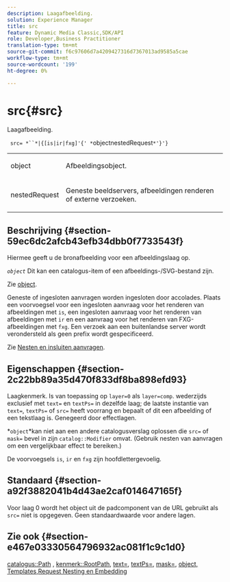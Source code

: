 ```yaml
---
description: Laagafbeelding.
solution: Experience Manager
title: src
feature: Dynamic Media Classic,SDK/API
role: Developer,Business Practitioner
translation-type: tm+mt
source-git-commit: f6c97606d7a4209427316d7367013ad9585a5cae
workflow-type: tm+mt
source-wordcount: '199'
ht-degree: 0%

---
```



# src{#src}

Laagafbeelding.

` src= *``*|{[is|ir|fxg]'{' *`objectnestedRequest`*'}'}`

<table id="simpletable_59104309B8284B21ABCE7DC95BF5A273"> 
 <tr class="strow"> 
  <td class="stentry"> <p> <span class="varname"> object  </span> </p> </td> 
  <td class="stentry"> <p>Afbeeldingsobject. </p> </td> 
 </tr> 
 <tr class="strow"> 
  <td class="stentry"> <p> <span class="varname"> nestedRequest  </span> </p> </td> 
  <td class="stentry"> <p>Geneste beeldservers, afbeeldingen renderen of externe verzoeken. </p> </td> 
 </tr> 
</table>

## Beschrijving {#section-59ec6dc2afcb43efb34dbb0f7733543f}

Hiermee geeft u de bronafbeelding voor een afbeeldingslaag op.

*`object`* Dit kan een catalogus-item of een afbeeldings-/SVG-bestand zijn.

Zie [object](../../../../../is-api/http-ref/image-serving-api-ref/c-http-protocol-reference/c-data-types/r-object.md#reference-2591bd24548d462782c68d138ef795a0).

Geneste of ingesloten aanvragen worden ingesloten door accolades. Plaats een voorvoegsel voor een ingesloten aanvraag voor het renderen van afbeeldingen met `is`, een ingesloten aanvraag voor het renderen van afbeeldingen met `ir` en een aanvraag voor het renderen van FXG-afbeeldingen met `fxg`. Een verzoek aan een buitenlandse server wordt verondersteld als geen prefix wordt gespecificeerd.

Zie [Nesten en insluiten aanvragen](../../../../../is-api/http-ref/image-serving-api-ref/c-http-protocol-reference/c-syntax-and-features/r-request-nesting-and-embedding.md#reference-38ec66d4062046589e16c39bf1c6049b).

## Eigenschappen {#section-2c22bb89a35d470f833df8ba898efd93}

Laagkenmerk. Is van toepassing op `layer=0` als `layer=comp`. wederzijds exclusief met `text=` en `textPs=` in dezelfde laag; de laatste instantie van `text=`, `textPs=` of `src=` heeft voorrang en bepaalt of dit een afbeelding of een tekstlaag is. Genegeerd door effectlagen.

*`object`*kan niet aan een andere catalogusverslag oplossen die `src=` of `mask=` bevel in zijn `catalog::Modifier` omvat. (Gebruik nesten van aanvragen om een vergelijkbaar effect te bereiken.)

De voorvoegsels `is`, `ir` en `fxg` zijn hoofdlettergevoelig.

## Standaard {#section-a92f3882041b4d43ae2caf014647165f}

Voor laag 0 wordt het object uit de padcomponent van de URL gebruikt als `src=` niet is opgegeven. Geen standaardwaarde voor andere lagen.

## Zie ook {#section-e467e03330564796932ac081f1c9c1d0}

[catalogus::Path](/help/aem-is-ir-api/is-api/image-catalog/image-serving-api-ref/c-image-catalog-reference/c-image-svg-data-reference/c-image-data-reference/r-path-cat.md) ,  [kenmerk::RootPath](../../../../../is-api/image-catalog/image-serving-api-ref/c-image-catalog-reference/c-attributes-reference/r-rootpath.md#reference-17d57e5967be403b8408fa7214017494),  [text=](../../../../../is-api/http-ref/image-serving-api-ref/c-http-protocol-reference/c-command-reference/r-text.md#reference-84634052e48548539a1ef63cbe41f22f),  [textPs=](../../../../../is-api/http-ref/image-serving-api-ref/c-http-protocol-reference/c-command-reference/r-textps.md#reference-4209a2a6169f44278da2647cfb0cd767),  [mask=](../../../../../is-api/http-ref/image-serving-api-ref/c-http-protocol-reference/c-command-reference/r-mask.md#reference-922254e027404fb890b850e2723ee06e),  [ ](../../../../../is-api/http-ref/image-serving-api-ref/c-http-protocol-reference/c-data-types/r-object.md#reference-2591bd24548d462782c68d138ef795a0)  [ ](../../../../../is-api/http-ref/image-serving-api-ref/c-http-protocol-reference/c-templates/c-templates.md#concept-3cd2d2adae0e41b2979b9640244d4d3e)  [object, Templates,Request Nesting en Embedding](../../../../../is-api/http-ref/image-serving-api-ref/c-http-protocol-reference/c-syntax-and-features/r-request-nesting-and-embedding.md#reference-38ec66d4062046589e16c39bf1c6049b)
